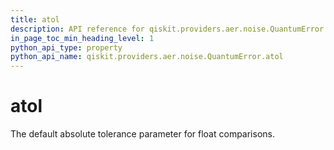 ```yaml
---
title: atol
description: API reference for qiskit.providers.aer.noise.QuantumError.atol
in_page_toc_min_heading_level: 1
python_api_type: property
python_api_name: qiskit.providers.aer.noise.QuantumError.atol
---
```


# atol

The default absolute tolerance parameter for float comparisons.

